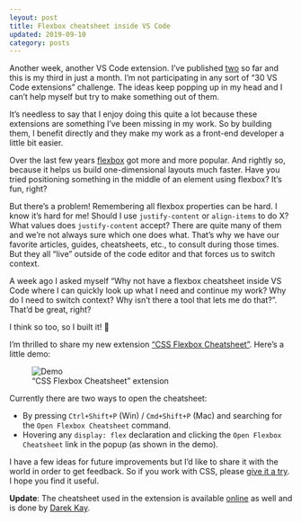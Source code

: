 ```yaml
---
leyout: post
title: Flexbox cheatsheet inside VS Code
updated: 2019-09-10
category: posts
---
```


Another week, another VS Code extension. I’ve published [two](https://marketplace.visualstudio.com/publishers/dzhavat) so far and this is my third in just a month. I’m not participating in any sort of “30 VS Code extensions” challenge. The ideas keep popping up in my head and I can’t help myself but try to make something out of them.

It’s needless to say that I enjoy doing this quite a lot because these extensions are something I’ve been missing in my work. So by building them, I benefit directly and they make my work as a front-end developer a little bit easier.

Over the last few years [flexbox](https://developer.mozilla.org/en-US/docs/Learn/CSS/CSS_layout/Flexbox) got more and more popular. And rightly so, because it helps us build one-dimensional layouts much faster. Have you tried positioning something in the middle of an element using flexbox? It’s fun, right?

But there’s a problem! Remembering all flexbox properties can be hard. I know it’s hard for me! Should I use `justify-content` or `align-items` to do X? What values does `justify-content` accept? There are quite many of them and we’re not always sure which one does what. That’s why we have our favorite articles, guides, cheatsheets, etc., to consult during those times. But they all “live” outside of the code editor and that forces us to switch context.

A week ago I asked myself “Why not have a flexbox cheatsheet inside VS Code where I can quickly look up what I need and continue my work? Why do I need to switch context? Why isn’t there a tool that lets me do that?”. That’d be great, right? 

I think so too, so I built it! 🚀

I’m thrilled to share my new extension [“CSS Flexbox Cheatsheet”](https://marketplace.visualstudio.com/items?itemName=dzhavat.css-flexbox-cheatsheet). Here’s a little demo:

<figure>
  <img src="/assets/img/2019/09/04/demo-hover.gif" alt="Demo">
  <figcaption>“CSS Flexbox Cheatsheet” extension</figcaption>
</figure>

Currently there are two ways to open the cheatsheet:

* By pressing `Ctrl+Shift+P` (Win) / `Cmd+Shift+P` (Mac) and searching for the `Open Flexbox Cheatsheet` command.
* Hovering any `display: flex` declaration and clicking the `Open Flexbox Cheatsheet` link in the popup (as shown in the demo).

I have a few ideas for future improvements but I’d like to share it with the world in order to get feedback. So if you work with CSS, please [give it a try](https://marketplace.visualstudio.com/items?itemName=dzhavat.css-flexbox-cheatsheet). I hope you find it useful.

**Update**: The cheatsheet used in the extension is available [online](https://darekkay.com/dev/flexbox-cheatsheet.html) as well and is done by [Darek Kay](https://darekkay.com/).

